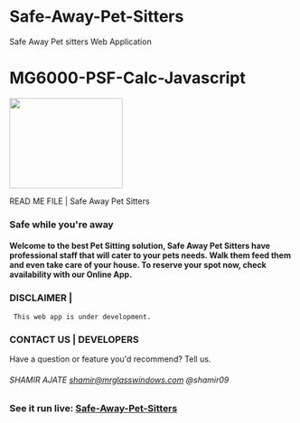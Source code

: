 # Safe-Away-Pet-Sitters
Safe Away Pet sitters Web Application

# MG6000-PSF-Calc-Javascript
<div style="display: block; text-align="center";> <img src="http://www.shamirajate.com/safeAway/assets/images/Safe-Away-logo.png" width="200" height="160"></div>

 READ ME FILE  |  Safe Away Pet Sitters

### Safe while you're away

#### Welcome to the best Pet Sitting solution, Safe Away Pet Sitters have professional staff that will cater to your pets needs. Walk them feed them and even take care of your house. To reserve your spot now, check availability with our Online App.

### DISCLAIMER    |

	 This web app is under development. 

### CONTACT US    |     DEVELOPERS
Have a question or feature you'd recommend? Tell us.

###### SHAMIR AJATE     shamir@mrglasswindows.com @shamir09

### See it run live:         [Safe-Away-Pet-Sitters](http://www.shamirajate.com/safeAway/index.html)
